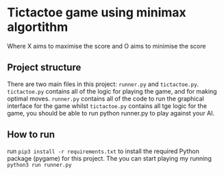 # Tictactoe game using minimax algortithm
Where X aims to maximise the score and O aims to minimise the score 

## Project structure
There are two main files in this project: `runner.py` and `tictactoe.py`. `tictactoe.py` contains all of the logic for playing the game, and for making optimal moves.
`runner.py` contains all of the code to run the graphical interface for the game whilst `tictactoe.py` contains all tge logic for the game,
you should be able to run python runner.py to play against your AI.

## How to run 
run `pip3 install -r requirements.txt` to install the required Python package (pygame) for this project.
The you can start playing my running `python3 run runner.py`


